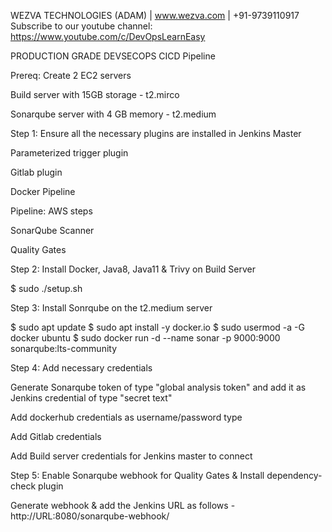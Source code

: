 WEZVA TECHNOLOGIES (ADAM) |  www.wezva.com |  +91-9739110917 
 Subscribe to our youtube channel: 
https://www.youtube.com/c/DevOpsLearnEasy 


PRODUCTION GRADE DEVSECOPS CICD Pipeline

Prereq: Create 2 EC2 servers


 Build server with 15GB storage - t2.mirco

 Sonarqube server with 4 GB memory - t2.medium


Step 1: Ensure all the necessary plugins are installed in Jenkins Master


 Parameterized trigger plugin

 Gitlab plugin

 Docker Pipeline

 Pipeline: AWS steps

 SonarQube Scanner

 Quality Gates


Step 2: Install Docker, Java8, Java11 & Trivy on Build Server

$ sudo ./setup.sh



Step 3: Install Sonrqube on the t2.medium server

$ sudo apt update
$ sudo apt install -y docker.io
$ sudo usermod -a -G docker ubuntu
$ sudo docker run -d --name sonar -p 9000:9000 sonarqube:lts-community



Step 4: Add necessary credentials


 Generate Sonarqube token of type "global analysis token" and add it as Jenkins credential of type "secret text"

 Add dockerhub credentials as username/password type

 Add Gitlab credentials

 Add Build server credentials for Jenkins master to connect


Step 5: Enable Sonarqube webhook for Quality Gates & Install dependency-check plugin


 Generate webhook & add the Jenkins URL as follows - http://URL:8080/sonarqube-webhook/
